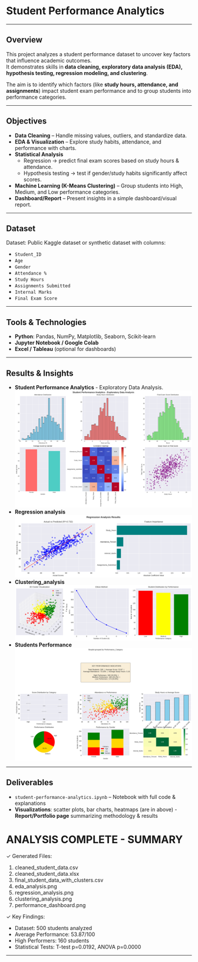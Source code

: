 # Student Performance Analytics
---

## Overview
This project analyzes a student performance dataset to uncover key factors that influence academic outcomes.  
It demonstrates skills in **data cleaning, exploratory data analysis (EDA), hypothesis testing, regression modeling, and clustering**.  

The aim is to identify which factors (like **study hours, attendance, and assignments**) impact student exam performance and to group students into performance categories.

---

## Objectives
- **Data Cleaning** – Handle missing values, outliers, and standardize data.  
- **EDA & Visualization** – Explore study habits, attendance, and performance with charts.  
- **Statistical Analysis**  
  - Regression → predict final exam scores based on study hours & attendance.  
  - Hypothesis testing → test if gender/study habits significantly affect scores.  
- **Machine Learning (K-Means Clustering)** – Group students into High, Medium, and Low performance categories.  
- **Dashboard/Report** – Present insights in a simple dashboard/visual report.  

---

## Dataset
Dataset: Public Kaggle dataset or synthetic dataset with columns:  
- `Student_ID`  
- `Age`  
- `Gender`  
- `Attendance %`  
- `Study Hours`  
- `Assignments Submitted`  
- `Internal Marks`  
- `Final Exam Score`  

---

## Tools & Technologies
- **Python**: Pandas, NumPy, Matplotlib, Seaborn, Scikit-learn  
- **Jupyter Notebook / Google Colab**  
- **Excel / Tableau** (optional for dashboards)  

---

## Results & Insights
- **Student Performance Analytics** - Exploratory Data Analysis.
![Student Performance Analytics](images/eda_analysis.png)
- **Regression analysis**
![regression_analysis.png](images/regression_analysis.png)
- **Clustering_analysis**
![Clustering_analysis](images/clustering_analysis.png)
- **Students Performance**
![Performance Dashboard](images/performance_dashboard.png)

---

## Deliverables
- `student-performance-analytics.ipynb` – Notebook with full code & explanations 
- **Visualizations**: scatter plots, bar charts, heatmaps (are in above)
-**Report/Portfolio page** summarizing methodology & results 

ANALYSIS COMPLETE - SUMMARY
============================================================

✓ Generated Files:
   1. cleaned_student_data.csv
   2. cleaned_student_data.xlsx
   3. final_student_data_with_clusters.csv
   4. eda_analysis.png
   5. regression_analysis.png
   6. clustering_analysis.png
   7. performance_dashboard.png

✓ Key Findings:
   - Dataset: 500 students analyzed
   - Average Performance: 53.87/100
   - High Performers: 160 students
   - Statistical Tests: T-test p=0.0192, ANOVA p=0.0000

---
